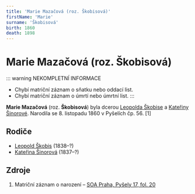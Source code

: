 ```yaml
---
title: 'Marie Mazačová (roz. Škobisová)'
firstName: 'Marie'
surname: 'Škobisová'
birth: 1860
death: 1898
---
```


# Marie Mazačová (roz. Škobisová)

::: warning NEKOMPLETNÍ INFORMACE
- Chybí matriční záznam o sňatku nebo oddací list.
- Chybí matriční záznam o úmrtí nebo úmrtní list.
:::

**Marie Mazačová** (roz. **Škobisová**) byla dcerou [Leopolda Škobise](skobis-leopold-1838.md) a [Kateřiny Šinorové](sinorova-katerina-1837.md). Narodila se 8. listopadu 1860 v Pyšelích čp. 56. \[1\]


## Rodiče

- [Leopold Škobis](skobis-leopold-1838.md) (1838–?)
- [Kateřina Šinorová](sinorova-katerina-1837.md) (1837–?)


## Zdroje

1. Matriční záznam o narození – [SOA Praha, Pyšely 17, fol. 20](http://ebadatelna.soapraha.cz/d/13185/23)
